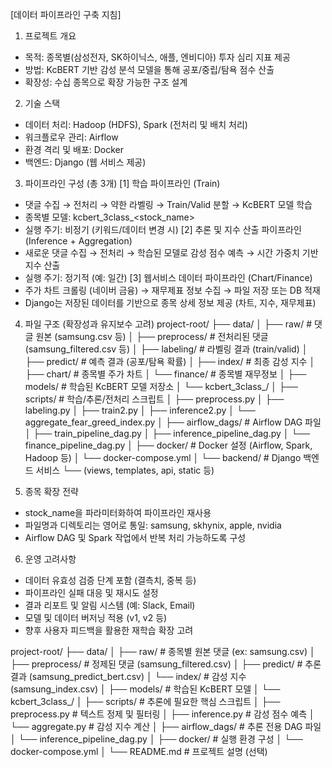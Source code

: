 [데이터 파이프라인 구축 지침]
1. 프로젝트 개요
- 목적: 종목별(삼성전자, SK하이닉스, 애플, 엔비디아) 투자 심리 지표 제공
- 방법: KcBERT 기반 감성 분석 모델을 통해 공포/중립/탐욕 점수 산출
- 확장성: 수십 종목으로 확장 가능한 구조 설계

2. 기술 스택
- 데이터 처리: Hadoop (HDFS), Spark (전처리 및 배치 처리)
- 워크플로우 관리: Airflow
- 환경 격리 및 배포: Docker
- 백엔드: Django (웹 서비스 제공)

3. 파이프라인 구성 (총 3개)
[1] 학습 파이프라인 (Train)
- 댓글 수집 → 전처리 → 약한 라벨링 → Train/Valid 분할 → KcBERT 모델 학습
- 종목별 모델: kcbert_3class_<stock_name>
- 실행 주기: 비정기 (키워드/데이터 변경 시)
[2] 추론 및 지수 산출 파이프라인 (Inference + Aggregation)
- 새로운 댓글 수집 → 전처리 → 학습된 모델로 감성 점수 예측 → 시간 가중치 기반 지수 산출
- 실행 주기: 정기적 (예: 일간)
[3] 웹서비스 데이터 파이프라인 (Chart/Finance)
- 주가 차트 크롤링 (네이버 금융) → 재무제표 정보 수집 → 파일 저장 또는 DB 적재
- Django는 저장된 데이터를 기반으로 종목 상세 정보 제공 (차트, 지수, 재무제표)

4. 파일 구조 (확장성과 유지보수 고려)
project-root/
├── data/
│   ├── raw/                # 댓글 원본 (samsung.csv 등)
│   ├── preprocess/         # 전처리된 댓글 (samsung_filtered.csv 등)
│   ├── labeling/           # 라벨링 결과 (train/valid)
│   ├── predict/            # 예측 결과 (공포/탐욕 확률)
│   ├── index/              # 최종 감성 지수
│   ├── chart/              # 종목별 주가 차트
│   └── finance/            # 종목별 재무정보
│
├── models/                 # 학습된 KcBERT 모델 저장소
│   └── kcbert_3class_<stock>/
│
├── scripts/                # 학습/추론/전처리 스크립트
│   ├── preprocess.py
│   ├── labeling.py
│   ├── train2.py
│   ├── inference2.py
│   └── aggregate_fear_greed_index.py
│
├── airflow_dags/          # Airflow DAG 파일
│   ├── train_pipeline_dag.py
│   ├── inference_pipeline_dag.py
│   └── finance_pipeline_dag.py
│
├── docker/                # Docker 설정 (Airflow, Spark, Hadoop 등)
│   └── docker-compose.yml
│
└── backend/               # Django 백엔드 서비스
    └── (views, templates, api, static 등)

5. 종목 확장 전략
- stock_name을 파라미터화하여 파이프라인 재사용
- 파일명과 디렉토리는 영어로 통일: samsung, skhynix, apple, nvidia
- Airflow DAG 및 Spark 작업에서 반복 처리 가능하도록 구성

6. 운영 고려사항
- 데이터 유효성 검증 단계 포함 (결측치, 중복 등)
- 파이프라인 실패 대응 및 재시도 설정
- 결과 리포트 및 알림 시스템 (예: Slack, Email)
- 모델 및 데이터 버저닝 적용 (v1, v2 등)
- 향후 사용자 피드백을 활용한 재학습 확장 고려

project-root/
├── data/
│  ├── raw/                 # 종목별 원본 댓글 (ex: samsung.csv)
│  ├── preprocess/          # 정제된 댓글 (samsung_filtered.csv)
│  ├── predict/             # 추론 결과 (samsung_predict_bert.csv)
│  └── index/               # 감성 지수 (samsung_index.csv)
│
├── models/                  # 학습된 KcBERT 모델
│  └── kcbert_3class_<stock>/
│
├── scripts/                 # 추론에 필요한 핵심 스크립트
│  ├── preprocess.py             # 텍스트 정제 및 필터링
│  ├── inference.py             # 감성 점수 예측
│  └── aggregate.py             # 감성 지수 계산
│
├── airflow_dags/           # 추론 전용 DAG 파일
│  └── inference_pipeline_dag.py
│
├── docker/                 # 실행 환경 구성
│  └── docker-compose.yml
│
└── README.md               # 프로젝트 설명 (선택)